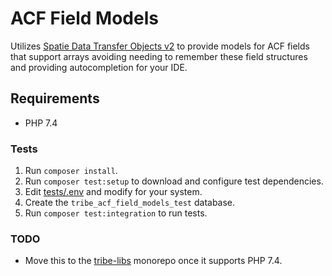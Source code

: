 # ACF Field Models

Utilizes [Spatie Data Transfer Objects v2](https://github.com/spatie/data-transfer-object/tree/v2) to provide models for ACF fields that support arrays avoiding needing to remember these field structures and providing autocompletion for your IDE.

## Requirements

- PHP 7.4

### Tests

1. Run `composer install`.
2. Run `composer test:setup` to download and configure test dependencies.
3. Edit [tests/.env](tests/.env) and modify for your system.
4. Create the `tribe_acf_field_models_test` database.
5. Run `composer test:integration` to run tests.


### TODO
- Move this to the [tribe-libs](https://github.com/moderntribe/tribe-libs) monorepo once it supports PHP 7.4.
